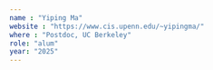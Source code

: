 ```yaml
---
name : "Yiping Ma"
website : "https://www.cis.upenn.edu/~yipingma/"
where : "Postdoc, UC Berkeley"
role: "alum"
year: "2025"
---
```

